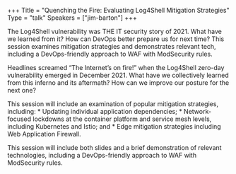 +++
Title = "Quenching the Fire: Evaluating Log4Shell Mitigation Strategies"
Type = "talk"
Speakers = ["jim-barton"]
+++

The Log4Shell vulnerability was THE IT security story of 2021. What have we learned from it? How can DevOps better prepare us for next time? This session examines mitigation strategies and demonstrates relevant tech, including a DevOps-friendly approach to WAF with ModSecurity rules.

Headlines screamed “The Internet’s on fire!” when the Log4Shell zero-day vulnerability emerged in December 2021. What have we collectively learned from this inferno and its aftermath? How can we improve our posture for the next one?

This session will include an examination of popular mitigation strategies, including: * Updating individual application dependencies; * Network-focused lockdowns at the container platform and service mesh levels, including Kubernetes and Istio; and * Edge mitigation strategies including Web Application Firewall.

This session will include both slides and a brief demonstration of relevant technologies, including a DevOps-friendly approach to WAF with ModSecurity rules.